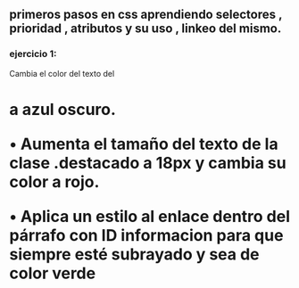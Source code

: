 ## primeros pasos en css aprendiendo selectores , prioridad , atributos y su uso , linkeo del mismo.

### ejercicio 1:

Cambia el color del texto del <h1> a azul oscuro.

• Aumenta el tamaño del texto de la clase .destacado a 18px y cambia su color a rojo.

• Aplica un estilo al enlace dentro del párrafo con ID informacion para que siempre esté 
subrayado y sea de color verde